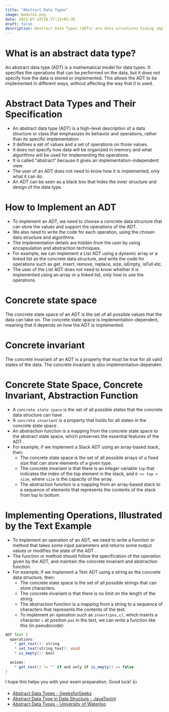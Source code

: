 ```yaml
---
title: "Abstract Data Types"
image: module1.png
date: 2023-07-24T18:27:22+05:30
draft: false
description: Abstract Data Types (ADTs) are data structures hiding implementation details. They're defined by their state, operations, and invariants. Implementation involves specifying a concrete state, invariant, abstraction function, and operations.
---
```


# What is an abstract data type?

An abstract data type (ADT) is a mathematical model for data types. It specifies the operations that can be performed on the data, but it does not specify how the data is stored or implemented. This allows the ADT to be implemented in different ways, without affecting the way that it is used.

# Abstract Data Types and Their Specification

- An abstract data type (ADT) is a high-level description of a data structure or class that emphasizes its behavior and operations, rather than its specific implementation  .
- It defines a set of values and a set of operations on those values.
- It does not specify how data will be organized in memory and what algorithms will be used for implementing the operations.
- It is called "abstract" because it gives an implementation-independent view.
- The user of an ADT does not need to know how it is implemented, only what it can do.
- An ADT can be seen as a black box that hides the inner structure and design of the data type.

# How to Implement an ADT

- To implement an ADT, we need to choose a concrete data structure that can store the values and support the operations of the ADT.
- We also need to write the code for each operation, using the chosen data structure and algorithms.
- The implementation details are hidden from the user by using encapsulation and abstraction techniques.
- For example, we can implement a List ADT using a dynamic array or a linked list as the concrete data structure, and write the code for operations such as get, insert, remove, replace, size, isEmpty, isFull etc. 
- The user of the List ADT does not need to know whether it is implemented using an array or a linked list, only how to use the operations.

# Concrete state space
The concrete state space of an ADT is the set of all possible values that the data can take on. The concrete state space is implementation-dependent, meaning that it depends on how the ADT is implemented.

# Concrete invariant
The concrete invariant of an ADT is a property that must be true for all valid states of the data. The concrete invariant is also implementation-dependen.

# Concrete State Space, Concrete Invariant, Abstraction Function

- A `concrete state space` is the set of all possible states that the concrete data structure can have .
- A `concrete invariant` is a property that holds for all states in the concrete state space .
- An abstraction function is a mapping from the concrete state space to the abstract state space, which preserves the essential features of the ADT .
- For example, if we implement a Stack ADT using an array-based stack, then:
    - The concrete state space is the set of all possible arrays of a fixed size that can store elements of a given type.
    - The concrete invariant is that there is an integer variable `top` that indicates the index of the top element in the stack, and `0 <= top < size`, where `size` is the capacity of the array.
    - The abstraction function is a mapping from an array-based stack to a sequence of elements that represents the contents of the stack from top to bottom.

# Implementing Operations, Illustrated by the Text Example

- To implement an operation of an ADT, we need to write a function or method that takes some input parameters and returns some output values or modifies the state of the ADT .
- The function or method should follow the specification of the operation given by the ADT, and maintain the concrete invariant and abstraction function.
- For example, if we implement a Text ADT using a string as the concrete data structure, then:
    - The concrete state space is the set of all possible strings that can store characters.
    - The concrete invariant is that there is no limit on the length of the string.
    - The abstraction function is a mapping from a string to a sequence of characters that represents the contents of the text.
    - To implement an operation such as `insert(pos,c)`, which inserts a character `c` at position `pos` in the text, we can write a function like this (in pseudocode):

```java
ADT Text {
  operations:
    * get_text(): string
    * set_text(string text): void
    * is_empty(): bool

  axioms:
    * get_text() != "" if and only if is_empty() == false
}
```

I hope this helps you with your exam preparation. Good luck! 👍

- [Abstract Data Types - GeeksforGeeks](https://www.geeksforgeeks.org/abstract-data-types/)
- [Abstract Data Type in Data Structure - JavaTpoint](https://www.javatpoint.com/abstract-data-type-in-data-structure)
- [Abstract Data Types - University of Waterloo](https://ece.uwaterloo.ca/~dwharder/aads/Abstract_data_types/)
